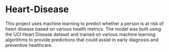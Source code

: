 # Heart-Disease
This project uses machine learning to predict whether a person is at risk of heart disease based on various health metrics. The model was built using the UCI Heart Disease dataset and trained on various machine learning algorithms to provide predictions that could assist in early diagnosis and preventive healthcare.
